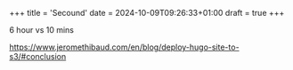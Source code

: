 +++
title = 'Secound'
date = 2024-10-09T09:26:33+01:00
draft = true
+++

6 hour vs 10 mins 

https://www.jeromethibaud.com/en/blog/deploy-hugo-site-to-s3/#conclusion